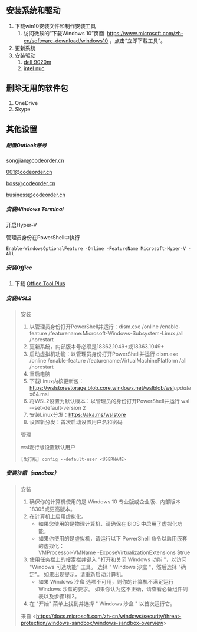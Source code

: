 ## 安装系统和驱动

1. 下载win10安装文件和制作安装工具
   1. 访问微软的“下载Windows 10”页面  <https://www.microsoft.com/zh-cn/software-download/windows10> ，点击“立即下载工具”。
2. 更新系统
3. 安装驱动
   1. [dell 9020m](https://www.dell.com/support/home/zh-cn/product-support/product/optiplex-9020m-desktop/drivers)
   2. [intel nuc](https://downloadcenter.intel.com/zh-cn)

## 删除无用的软件包

1. OneDrive
2. Skype

## 其他设置

##### 配置Outlook账号

songjian@codeorder.cn

001@codeorder.cn

boss@codeorder.cn

business@codeorder.cn

##### 安装Windows Terminal

开启Hyper-V

管理员身份在PowerShell中执行

```
Enable-WindowsOptionalFeature -Online -FeatureName Microsoft-Hyper-V -All
```

##### 安装Office

1. 下载 [Office Tool Plus](https://otp.landian.vip/zh-cn/)

##### 安装WSL2

> 安装
>
> 1. 以管理员身份打开PowerShell并运行：dism.exe /online /enable-feature /featurename:Microsoft-Windows-Subsystem-Linux /all /norestart
> 2. 更新系统，内部版本号必须是18362.1049+或18363.1049+
> 3. 启动虚拟机功能：以管理员身份打开PowerShell并运行 dism.exe /online /enable-feature /featurename:VirtualMachinePlatform /all /norestart
> 4. 重启电脑
> 5. 下载Linux内核更新包：<https://wslstorestorage.blob.core.windows.net/wslblob/wsl>*update*x64.msi
> 6. 将WSL2设置为默认版本：以管理员的身份打开PowerShell并运行 wsl --set-default-version 2
> 7. 安装Linux分发：<https://aka.ms/wslstore>
> 8. 设置新分发：首次启动设置用户名和密码
>
> 管理
>
> wsl发行版设置默认用户
>
> `[发行版] config --default-user <USERNAME>`

##### 安装沙箱（sandbox）

> 安装
>
> 1. 确保你的计算机使用的是 Windows 10 专业版或企业版、内部版本18305或更高版本。
> 2. 在计算机上启用虚拟化。
>    * 如果您使用的是物理计算机，请确保在 BIOS 中启用了虚拟化功能。
>    * 如果你使用的是虚拟机，请运行以下 PowerShell 命令以启用嵌套的虚拟化：\
>      VMProcessor-VMName <VMName> -ExposeVirtualizationExtensions $true
> 3. 使用任务栏上的搜索栏并键入 "打开和关闭 Windows 功能 "，以访问 "Windows 可选功能" 工具。 选择 " Windows 沙盒 "，然后选择 "确定"。 如果出现提示，请重新启动计算机。
>    * 如果 Windows 沙盒 选项不可用，则你的计算机不满足运行 Windows 沙盒的要求。 如果你认为这不正确，请查看必备组件列表以及步骤1和2。
> 4. 在 "开始" 菜单上找到并选择 " Windows 沙盒 " 以首次运行它。
>
> 来自 <<https://docs.microsoft.com/zh-cn/windows/security/threat-protection/windows-sandbox/windows-sandbox-overview>>